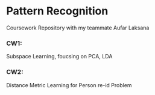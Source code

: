# Pattern Recognition
Coursework Repository with my teammate Aufar Laksana

### CW1:
Subspace Learning, foucsing on PCA, LDA

### CW2: 
Distance Metric Learning for Person re-id Problem